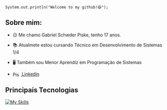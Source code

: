 <code>System.out.println("Welcome to my github!😆");</code>

## Sobre mim:
- <p>😉 Me chamo Gabriel Schwder Piske, tenho 17 anos.</p>
- <p>📚 Atualmete estou cursando Técnico em Desenvolvimento de Sistemas 1/4</p>
- <p>🖥 Também sou Menor Aprendiz em Programação de Sistemas</p>
- <a href="https://br.linkedin.com/in/gabriel-piske" target="_blank"><img align="center" alt="Piske-Linkedin" height="15" width="25" src="https://cdn.jsdelivr.net/gh/devicons/devicon/icons/linkedin/linkedin-original.svg"> Linkedin</a>

## Principais Tecnologias

[![My Skills](https://skillicons.dev/icons?i=java,mysql,git&theme=dark)](https://skillicons.dev)
